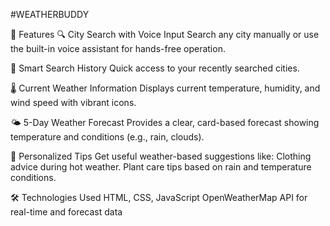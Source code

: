 #WEATHERBUDDY

🚀 Features
🔍 City Search with Voice Input
Search any city manually or use the built-in voice assistant for hands-free operation.

🧠 Smart Search History
Quick access to your recently searched cities.

🌡️ Current Weather Information
Displays current temperature, humidity, and wind speed with vibrant icons.

🌤️ 5-Day Weather Forecast
Provides a clear, card-based forecast showing temperature and conditions (e.g., rain, clouds).

🌱 Personalized Tips
Get useful weather-based suggestions like:
Clothing advice during hot weather.
Plant care tips based on rain and temperature conditions.

🛠️ Technologies Used
HTML, CSS, JavaScript
OpenWeatherMap API for real-time and forecast data
